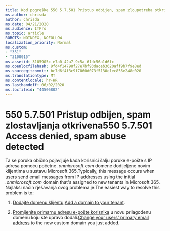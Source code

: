 ```yaml
---
title: Kod pogreške 550 5.7.501 Pristup odbijen, spam zloupotreba otkriven
ms.author: chrisda
author: chrisda
ms.date: 04/21/2020
ms.audience: ITPro
ms.topic: article
ROBOTS: NOINDEX, NOFOLLOW
localization_priority: Normal
ms.custom:
- "351"
- "3100015"
ms.assetid: 3105905c-e7a0-42a7-9c5a-61dc56a1d6fc
ms.openlocfilehash: 9fd4f14798f27e7bf93daceb3620aff9b7f9e8ed
ms.sourcegitcommit: bc7d6f4f3c9f7060d073f5130e1ec856e248d020
ms.translationtype: MT
ms.contentlocale: hr-HR
ms.lasthandoff: 06/02/2020
ms.locfileid: "44506802"
---
```

# <a name="550-57501-access-denied-spam-abuse-detected"></a><span data-ttu-id="720ae-102">550 5.7.501 Pristup odbijen, spam zlostavljanja otkrivena</span><span class="sxs-lookup"><span data-stu-id="720ae-102">550 5.7.501 Access denied, spam abuse detected</span></span>

<span data-ttu-id="720ae-103">Ta se poruka obično pojavljuje kada korisnici šalju poruke e-pošte s IP adresa pomoću početne *.onmicrosoft.com* domene dodijeljene novim klijentima u sustavu Microsoft 365.</span><span class="sxs-lookup"><span data-stu-id="720ae-103">Typically, this message occurs when users send email messages from IP addresses using the initial *.onmicrosoft.com* domain that's assigned to new tenants in Microsoft 365.</span></span> <span data-ttu-id="720ae-104">Najlakši način rješavanja ovog problema je:</span><span class="sxs-lookup"><span data-stu-id="720ae-104">The easiest way to resolve this problem is to:</span></span>

1. <span data-ttu-id="720ae-105">[Dodajte domenu klijentu](https://docs.microsoft.com/microsoft-365/admin/setup/add-domain).</span><span class="sxs-lookup"><span data-stu-id="720ae-105">[Add a domain to your tenant](https://docs.microsoft.com/microsoft-365/admin/setup/add-domain).</span></span>

2. <span data-ttu-id="720ae-106">[Promijenite primarnu adresu e-pošte korisnika](https://docs.microsoft.com/microsoft-365/admin/add-users/change-a-user-name-and-email-address) u novu prilagođenu domenu koju ste upravo dodali.</span><span class="sxs-lookup"><span data-stu-id="720ae-106">[Change your users' primary email address](https://docs.microsoft.com/microsoft-365/admin/add-users/change-a-user-name-and-email-address) to the new custom domain you just added.</span></span>
